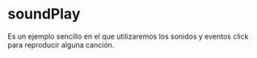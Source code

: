 # soundPlay

Es un ejemplo sencillo en el que utilizaremos los sonidos y eventos click para reproducir alguna canción.
